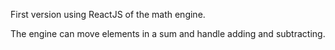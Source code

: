 First version using ReactJS of the math engine.

The engine can move elements in a sum and handle adding and subtracting.
